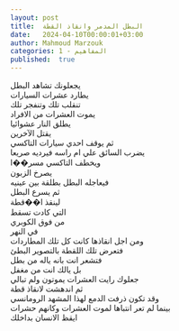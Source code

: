 ```yaml
---
layout: post
title:  البطل المدمر وانقاذ القطة
date:   2024-04-10T00:00:01+03:00
author: Mahmoud Marzouk
categories: 1 - المفاهيم
published:  true
---
```

يجعلونك تشاهد البطل\
يطارد عشرات السيارات\
تنقلب تلك وتنفجر تلك\
يموت العشرات من الافراد\
يطلق النار عشوائيا\
يقتل الآخرين\
ثم يوقف احدي سيارات التاكسي\
يضرب السائق علي ام راسه فيرديه صريعا\
ويخطف التاكسي مسر��ا\
يصرخ الزبون\
فيعاجله البطل بطلقة بين عينيه\
ثم يسرع البطل\
لينقذ ا��قطة\
التي كادت تسقط\
من فوق الكوبري\
في النهر\
ومن اجل انقاذها كانت كل تلك المطاردات\
فتعرض تلك اللقطة بالتصوير البطئ\
فتشعر انت بانه ياله من بطل\
بل يالك انت من مغفل\
جعلوك رايت العشرات يموتون ولم تبالي\
ثم اندهشت لانقاذ قطة\
وقد تكون ذرفت الدمع لهذا المشهد الرومانسي\
بينما لم تعر انتباها لموت العشرات وكانهم حشرات\
ايقظ الانسان بداخلك
